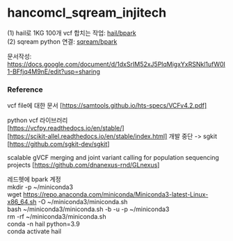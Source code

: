 # hancomcl_sqream_injitech

(1) hail로 1KG 100개 vcf 합치는 작업: [hail/bpark]</br>
(2) sqream python 연결: [sqream/bpark]</br>

문서작성: https://docs.google.com/document/d/1dxSrIM52xJ5PlqMigxYxRSNkl1ufW0I1-BFfjq4M9nE/edit?usp=sharing

### Reference
vcf file에 대한 문서 [https://samtools.github.io/hts-specs/VCFv4.2.pdf]

python vcf 라이브러리</br>
[https://vcfpy.readthedocs.io/en/stable/]</br>
[https://scikit-allel.readthedocs.io/en/stable/index.html] 개발 중단 -> sgkit</br>
[https://github.com/sgkit-dev/sgkit]</br>

scalable gVCF merging and joint variant calling for population sequencing projects [https://github.com/dnanexus-rnd/GLnexus]

레드헷에 bpark 계정</br>
mkdir -p ~/miniconda3</br>
wget https://repo.anaconda.com/miniconda/Miniconda3-latest-Linux-x86_64.sh -O ~/miniconda3/miniconda.sh</br>
bash ~/miniconda3/miniconda.sh -b -u -p ~/miniconda3</br>
rm -rf ~/miniconda3/miniconda.sh</br>
conda -n hail python=3.9</br>
conda activate hail</br>

[hail/bpark]: hail/bpark.ipynb
[sqream/bpark]: sqream/bpark.ipynb
